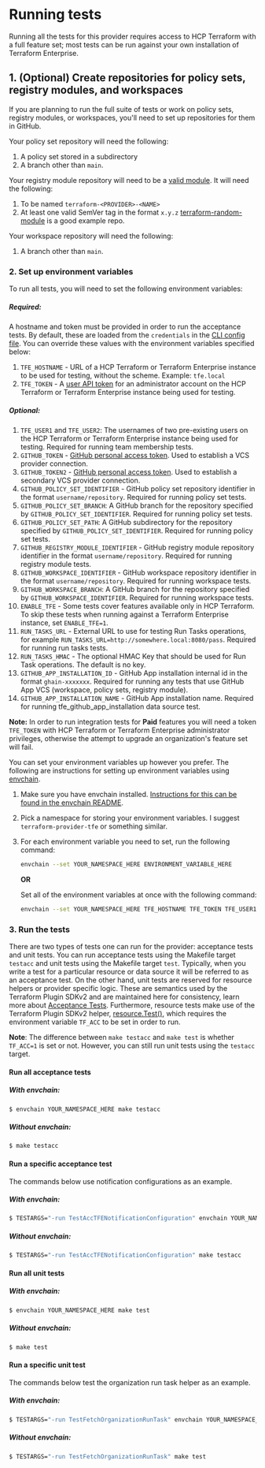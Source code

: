 # Running tests

Running all the tests for this provider requires access to HCP Terraform with
a full feature set; most tests can be run against your own installation of
Terraform Enterprise.

## 1. (Optional) Create repositories for policy sets, registry modules, and workspaces

If you are planning to run the full suite of tests or work on policy sets, registry modules, or workspaces, you'll need to set up repositories for them in GitHub.

Your policy set repository will need the following:
1. A policy set stored in a subdirectory
1. A branch other than `main`.

Your registry module repository will need to be a [valid module](https://developer.hashicorp.com/terraform/cloud-docs/registry/publish-modules#preparing-a-module-repository).
It will need the following:
1. To be named `terraform-<PROVIDER>-<NAME>`
1. At least one valid SemVer tag in the format `x.y.z`
[terraform-random-module](https://github.com/caseylang/terraform-random-module) is a good example repo.

Your workspace repository will need the following:
1. A branch other than `main`.

### 2. Set up environment variables

To run all tests, you will need to set the following environment variables:

##### Required:
A hostname and token must be provided in order to run the acceptance tests. By
default, these are loaded from the `credentials` in the [CLI config
file](https://developer.hashicorp.com/terraform/cli/config/config-file). You can override
these values with the environment variables specified below:

1. `TFE_HOSTNAME` - URL of a HCP Terraform or Terraform Enterprise instance to be used for testing, without the scheme. Example: `tfe.local`
1. `TFE_TOKEN` - A [user API token](https://developer.hashicorp.com/terraform/cloud-docs/users-teams-organizations/users#tokens) for an administrator account on the HCP Terraform or Terraform Enterprise instance being used for testing.

##### Optional:
1. `TFE_USER1` and `TFE_USER2`: The usernames of two pre-existing users on the HCP Terraform or Terraform Enterprise instance being used for testing. Required for running team membership tests.
1. `GITHUB_TOKEN` - [GitHub personal access token](https://help.github.com/en/github/authenticating-to-github/creating-a-personal-access-token-for-the-command-line). Used to establish a VCS provider connection.
1. `GITHUB_TOKEN2` - [GitHub personal access token](https://help.github.com/en/github/authenticating-to-github/creating-a-personal-access-token-for-the-command-line). Used to establish a secondary VCS provider connection.
1. `GITHUB_POLICY_SET_IDENTIFIER` - GitHub policy set repository identifier in the format `username/repository`. Required for running policy set tests.
1. `GITHUB_POLICY_SET_BRANCH`: A GitHub branch for the repository specified by `GITHUB_POLICY_SET_IDENTIFIER`. Required for running policy set tests.
1. `GITHUB_POLICY_SET_PATH`: A GitHub subdirectory for the repository specified by `GITHUB_POLICY_SET_IDENTIFIER`. Required for running policy set tests.
1. `GITHUB_REGISTRY_MODULE_IDENTIFIER` - GitHub registry module repository identifier in the format `username/repository`. Required for running registry module tests.
1. `GITHUB_WORKSPACE_IDENTIFIER` - GitHub workspace repository identifier in the format `username/repository`. Required for running workspace tests.
1. `GITHUB_WORKSPACE_BRANCH`: A GitHub branch for the repository specified by `GITHUB_WORKSPACE_IDENTIFIER`. Required for running workspace tests.
1. `ENABLE_TFE` - Some tests cover features available only in HCP Terraform. To skip these tests when running against a Terraform Enterprise instance, set `ENABLE_TFE=1`.
1. `RUN_TASKS_URL` - External URL to use for testing Run Tasks operations, for example `RUN_TASKS_URL=http://somewhere.local:8080/pass`. Required for running run tasks tests.
1. `RUN_TASKS_HMAC` - The optional HMAC Key that should be used for Run Task operations. The default is no key.
1. `GITHUB_APP_INSTALLATION_ID` - GitHub App installation internal id in the format `ghain-xxxxxxx`. Required for running any tests that use GitHub App VCS (workspace, policy sets, registry module).
1. `GITHUB_APP_INSTALLATION_NAME` - GitHub App installation name. Required for running tfe_github_app_installation data source test.

**Note:** In order to run integration tests for **Paid** features you will need a token `TFE_TOKEN` with HCP Terraform or Terraform Enterprise administrator privileges, otherwise the attempt to upgrade an organization's feature set will fail.

You can set your environment variables up however you prefer. The following are instructions for setting up environment variables using [envchain](https://github.com/sorah/envchain).
   1. Make sure you have envchain installed. [Instructions for this can be found in the envchain README](https://github.com/sorah/envchain#installation).
   1. Pick a namespace for storing your environment variables. I suggest `terraform-provider-tfe` or something similar.
   1. For each environment variable you need to set, run the following command:
      ```sh
      envchain --set YOUR_NAMESPACE_HERE ENVIRONMENT_VARIABLE_HERE
      ```
      **OR**

      Set all of the environment variables at once with the following command:
      ```sh
      envchain --set YOUR_NAMESPACE_HERE TFE_HOSTNAME TFE_TOKEN TFE_USER1 TFE_USER2 GITHUB_TOKEN GITHUB_POLICY_SET_IDENTIFIER GITHUB_POLICY_SET_BRANCH GITHUB_POLICY_SET_PATH GITHUB_REGISTRY_MODULE_IDENTIFIER GITHUB_WORKSPACE_IDENTIFIER GITHUB_WORKSPACE_BRANCH GITHUB_APP_INSTALLATION_ID GITHUB_APP_INSTALLATION_NAME
      ```

### 3. Run the tests

There are two types of tests one can run for the provider: acceptance tests and unit tests. You can run acceptance tests using the Makefile target `testacc` and unit tests using the Makefile target `test`. Typically, when you write a test for a particular resource or data source it will be referred to as an acceptance test. On the other hand, unit tests are reserved for resource helpers or provider specific logic. These are semantics used by the Terraform Plugin SDKv2 and are maintained here for consistency, learn more about [Acceptance Tests](https://developer.hashicorp.com/terraform/plugin/sdkv2/testing/acceptance-tests). Furthermore, resource tests make use of the Terraform Plugin SDKv2 helper, [resource.Test()](https://pkg.go.dev/github.com/hashicorp/terraform-plugin-sdk/v2/helper/resource#Test), which requires the environment variable `TF_ACC` to be set in order to run.

**Note**: The difference between `make testacc` and `make test` is whether `TF_ACC=1` is set or not. However, you can still run unit tests using the `testacc` target.

#### Run all acceptance tests

##### With envchain:
```sh
$ envchain YOUR_NAMESPACE_HERE make testacc
```

##### Without envchain:
```sh
$ make testacc
```

#### Run a specific acceptance test

The commands below use notification configurations as an example.

##### With envchain:
```sh
$ TESTARGS="-run TestAccTFENotificationConfiguration" envchain YOUR_NAMESPACE_HERE make testacc
```

##### Without envchain:
```sh
$ TESTARGS="-run TestAccTFENotificationConfiguration" make testacc
```

#### Run all unit tests

##### With envchain:
```sh
$ envchain YOUR_NAMESPACE_HERE make test
```

##### Without envchain:
```sh
$ make test
```

#### Run a specific unit test

The commands below test the organization run task helper as an example.

##### With envchain:
```sh
$ TESTARGS="-run TestFetchOrganizationRunTask" envchain YOUR_NAMESPACE_HERE make test
```

##### Without envchain:
```sh
$ TESTARGS="-run TestFetchOrganizationRunTask" make test
```

